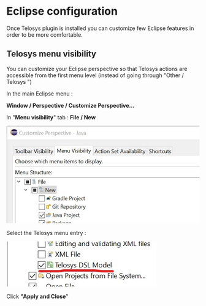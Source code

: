 # Eclipse configuration

Once Telosys plugin is installed you can customize few Eclipse features in order to be more comfortable.

## Telosys menu visibility

You can customize your Eclipse perspective so that Telosys actions are accessible from the first menu level \(instead of going through "Other / Telosys "\)

In the main Eclipse menu : 

**Window / Perspective / Customize Perspective...** 

In "**Menu visibility**" tab :  **File / New**

![](../.gitbook/assets/eclipse-custom-perspective-menu-vis.jpg)

Select the Telosys menu entry :

![](../.gitbook/assets/eclipse-custom-perspective-menu-telosys.jpg)

Click **"Apply and Close**"



